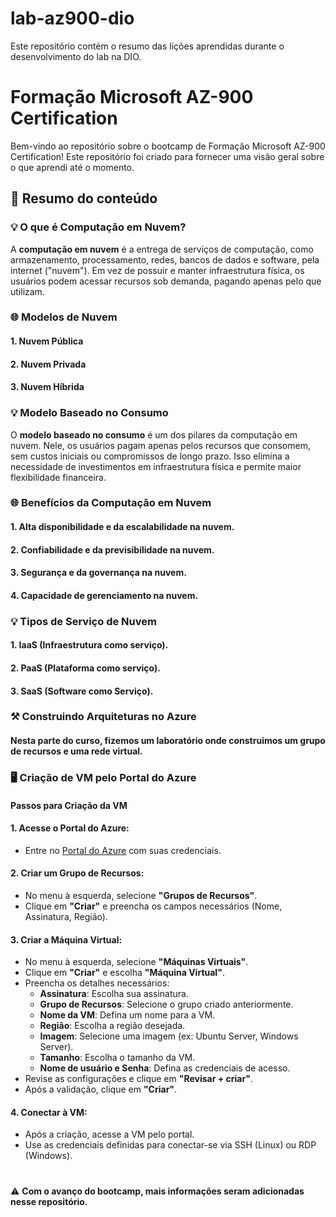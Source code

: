 # lab-az900-dio
Este repositório contém o resumo das lições aprendidas durante o desenvolvimento do lab na DIO.

# Formação Microsoft AZ-900 Certification

Bem-vindo ao repositório sobre o bootcamp de Formação Microsoft AZ-900 Certification! Este repositório foi criado para fornecer uma visão geral sobre o que aprendi até o momento.

## 📌 Resumo do conteúdo

### 💡 O que é Computação em Nuvem?

A **computação em nuvem** é a entrega de serviços de computação, como armazenamento, processamento, redes, bancos de dados e software, pela internet ("nuvem"). Em vez de possuir e manter infraestrutura física, os usuários podem acessar recursos sob demanda, pagando apenas pelo que utilizam.

### 🌐 Modelos de Nuvem
#### 1. **Nuvem Pública**
#### 2. **Nuvem Privada**
#### 3. **Nuvem Híbrida**

### 💡 Modelo Baseado no Consumo

O **modelo baseado no consumo** é um dos pilares da computação em nuvem. Nele, os usuários pagam apenas pelos recursos que consomem, sem custos iniciais ou compromissos de longo prazo. Isso elimina a necessidade de investimentos em infraestrutura física e permite maior flexibilidade financeira.

### 🌐 Benefícios da Computação em Nuvem
#### 1. Alta disponibilidade e da escalabilidade na nuvem.
#### 2. Confiabilidade e da previsibilidade na nuvem.
#### 3. Segurança e da governança na nuvem.
#### 4. Capacidade de gerenciamento na nuvem.

### 💡 Tipos de Serviço de Nuvem
#### 1. IaaS (Infraestrutura como serviço).
#### 2. PaaS (Plataforma como serviço).
#### 3. SaaS (Software como Serviço).

### ⚒️ Construindo Arquiteturas no Azure
#### Nesta parte do curso, fizemos um laboratório onde construimos um grupo de recursos e uma rede virtual.

### 🖥️ Criação de VM pelo Portal do Azure
#### Passos para Criação da VM

#### 1. Acesse o Portal do Azure:
   - Entre no [Portal do Azure](https://portal.azure.com) com suas credenciais.

#### 2. Criar um Grupo de Recursos:
   - No menu à esquerda, selecione **"Grupos de Recursos"**.
   - Clique em **"Criar"** e preencha os campos necessários (Nome, Assinatura, Região).

#### 3. Criar a Máquina Virtual:
   - No menu à esquerda, selecione **"Máquinas Virtuais"**.
   - Clique em **"Criar"** e escolha **"Máquina Virtual"**.
   - Preencha os detalhes necessários:
     - **Assinatura**: Escolha sua assinatura.
     - **Grupo de Recursos**: Selecione o grupo criado anteriormente.
     - **Nome da VM**: Defina um nome para a VM.
     - **Região**: Escolha a região desejada.
     - **Imagem**: Selecione uma imagem (ex: Ubuntu Server, Windows Server).
     - **Tamanho**: Escolha o tamanho da VM.
     - **Nome de usuário e Senha**: Defina as credenciais de acesso.
   - Revise as configurações e clique em **"Revisar + criar"**.
   - Após a validação, clique em **"Criar"**.

#### 4. Conectar à VM:
   - Após a criação, acesse a VM pelo portal.
   - Use as credenciais definidas para conectar-se via SSH (Linux) ou RDP (Windows).
#
#
⚠️ **Com o avanço do bootcamp, mais informações seram adicionadas nesse repositório.**
